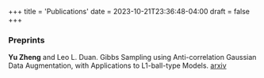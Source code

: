 +++
title = 'Publications'
date = 2023-10-21T23:36:48-04:00
draft = false
+++

### Preprints
**Yu Zheng** and Leo L. Duan. Gibbs Sampling using Anti-correlation Gaussian Data Augmentation, with Applications to L1-ball-type Models. [arxiv](https://arxiv.org/abs/2309.09371)